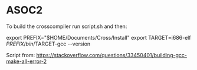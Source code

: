 # ASOC2

To build the crosscompiler run script.sh and then:

export PREFIX="$HOME/Documents/Cross/Install"
export TARGET=i686-elf
$PREFIX/bin/$TARGET-gcc --version

Script from:
https://stackoverflow.com/questions/33450401/building-gcc-make-all-error-2

